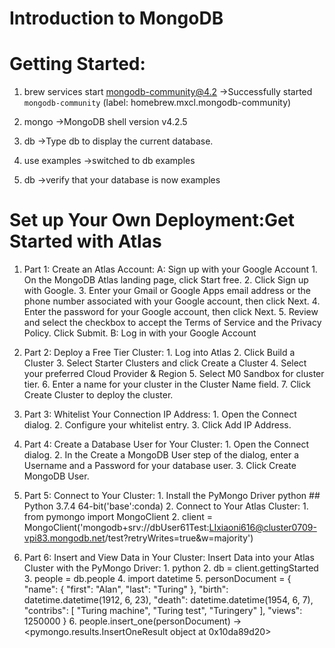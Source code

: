 # Introduction to MongoDB


# Getting Started:
1. brew services start mongodb-community@4.2
->Successfully started `mongodb-community` (label: homebrew.mxcl.mongodb-community)

2. mongo
->MongoDB shell version v4.2.5

3. db
->Type db to display the current database.

4. use examples
->switched to db examples

5. db
->verify that your database is now examples

# Set up Your Own Deployment:Get Started with Atlas
1. Part 1: Create an Atlas Account:
        A: Sign up with your Google Account
            1. On the MongoDB Atlas landing page, click Start free.
            2. Click Sign up with Google.
            3. Enter your Gmail or Google Apps email address or the phone number associated with your Google account, then click Next.
            4. Enter the password for your Google account, then click Next.
            5. Review and select the checkbox to accept the Terms of Service and the Privacy Policy.
            Click Submit.
        B: Log in with your Google Account

2. Part 2: Deploy a Free Tier Cluster:
            1. Log into Atlas
            2. Click Build a Cluster
            3. Select Starter Clusters and click Create a Cluster
            4. Select your preferred Cloud Provider & Region
            5. Select M0 Sandbox for cluster tier.
            6. Enter a name for your cluster in the Cluster Name field.
            7. Click Create Cluster to deploy the cluster.

3. Part 3: Whitelist Your Connection IP Address:
            1. Open the Connect dialog.
            2. Configure your whitelist entry.
            3. Click Add IP Address.

4. Part 4: Create a Database User for Your Cluster:
            1. Open the Connect dialog.
            2. In the Create a MongoDB User step of the dialog, enter a Username and a Password for your database user.
            3. Click Create MongoDB User.

5. Part 5: Connect to Your Cluster:
            1. Install the PyMongo Driver
                python  ## Python 3.7.4 64-bit('base':conda)
            2. Connect to Your Atlas Cluster:
                1. from pymongo import MongoClient
                2. client = MongoClient('mongodb+srv://dbUser61Test:LIxiaoni616@cluster0709-vpi83.mongodb.net/test?retryWrites=true&w=majority')

6. Part 6: Insert and View Data in Your Cluster:
        Insert Data into your Atlas Cluster with the PyMongo Driver:
        1. python
        2. db = client.gettingStarted
        3. people = db.people
        4. import datetime
        5. personDocument = {
             "name": { "first": "Alan", "last": "Turing" },
             "birth": datetime.datetime(1912, 6, 23),
             "death": datetime.datetime(1954, 6, 7),
             "contribs": [ "Turing machine", "Turing test", "Turingery" ],
             "views": 1250000
           }
        6. people.insert_one(personDocument)
        ->  <pymongo.results.InsertOneResult object at 0x10da89d20>


